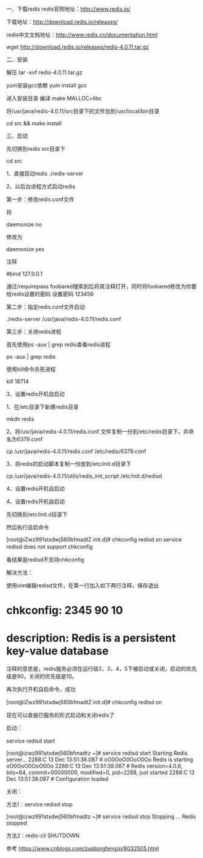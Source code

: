 一、下载redis
redis官网地址：http://www.redis.io/

下载地址：http://download.redis.io/releases/

redis中文文档地址：http://www.redis.cn/documentation.html

wget http://download.redis.io/releases/redis-4.0.11.tar.gz

二、安装

解压  tar -xvf redis-4.0.11.tar.gz

yum安装gcc依赖 yum install gcc

进入安装目录 编译 make MALLOC=libc

将/usr/java/redis-4.0.11/src目录下的文件加到/usr/local/bin目录

cd src && make install



三、启动

先切换到redis src目录下

 cd src
 
1、直接启动redis
./redis-server

2、以后台进程方式启动redis

第一步：修改redis.conf文件

将

daemonize no
 

修改为

daemonize yes

注释 

#bind 127.0.0.1

通过/requirepass foobared搜索到后将其注释打开，同时将foobared修改为你要给redis设置的密码
设置密码 123456



第二步：指定redis.conf文件启动

./redis-server /usr/java/redis-4.0.11/redis.conf

第三步：关闭redis进程

首先使用ps -aux | grep redis查看redis进程

ps -aux | grep redis

使用kill命令杀死进程

 kill 18714

 3、设置redis开机自启动

 1、在/etc目录下新建redis目录

mkdir redis

2、将/usr/java/redis-4.0.11/redis.conf 文件复制一份到/etc/redis目录下，并命名为6379.conf　　

cp /usr/java/redis-4.0.11/redis.conf /etc/redis/6379.conf

3、将redis的启动脚本复制一份放到/etc/init.d目录下

cp /usr/java/redis-4.0.11/utils/redis_init_script /etc/init.d/redisd

4、设置redis开机自启动

4、设置redis开机自启动

先切换到/etc/init.d目录下

然后执行自启命令

[root@iZwz991stxdwj560bfmadtZ init.d]# chkconfig redisd on
service redisd does not support chkconfig　
 

看结果是redisd不支持chkconfig

解决方法：

使用vim编辑redisd文件，在第一行加入如下两行注释，保存退出

# chkconfig:   2345 90 10
# description:  Redis is a persistent key-value database
 

注释的意思是，redis服务必须在运行级2，3，4，5下被启动或关闭，启动的优先级是90，关闭的优先级是10。



 
再次执行开机自启命令，成功

[root@iZwz991stxdwj560bfmadtZ init.d]# chkconfig redisd on
　

现在可以直接已服务的形式启动和关闭redis了

启动：

service redisd start　

[root@izwz991stxdwj560bfmadtz ~]# service redisd start
Starting Redis server...
2288:C 13 Dec 13:51:38.087 # oO0OoO0OoO0Oo Redis is starting oO0OoO0OoO0Oo
2288:C 13 Dec 13:51:38.087 # Redis version=4.0.6, bits=64, commit=00000000, modified=0, pid=2288, just started
2288:C 13 Dec 13:51:38.087 # Configuration loaded
 

关闭：

方法1：service redisd stop

[root@izwz991stxdwj560bfmadtz ~]# service redisd stop
Stopping ...
Redis stopped
 

方法2：redis-cli SHUTDOWN



参考 https://www.cnblogs.com/zuidongfeng/p/8032505.html
